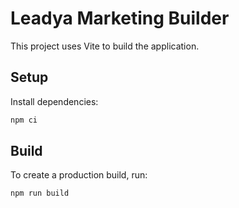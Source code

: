 # Leadya Marketing Builder

This project uses Vite to build the application.

## Setup

Install dependencies:

```bash
npm ci
```

## Build

To create a production build, run:

```bash
npm run build
```

